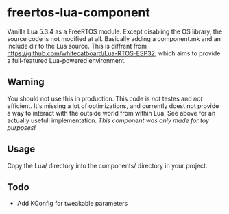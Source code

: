 # freertos-lua-component
Vanilla Lua 5.3.4 as a FreeRTOS module. Except disabling the OS library, the source code is not modified at all.
Basically adding a component.mk and an include dir to the Lua source.
This is diffrent from https://github.com/whitecatboard/Lua-RTOS-ESP32, which aims to provide a full-featured Lua-powered environment.

## Warning
You should not use this in production. This code is _not_ testes and _not_ efficient. It's missing a lot of optimizations, and currently doest not provide a way to interact with the outside world from within Lua. See above for an actually usefull implementation.
*This component was only made for toy purposes!*


## Usage
Copy the Lua/ directory into the components/ directory in your project.

## Todo

 * Add KConfig for tweakable parameters
